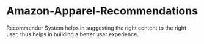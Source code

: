 # Amazon-Apparel-Recommendations  
Recommender System helps in suggesting the right content to the right user, thus helps in building a better user experience.  

